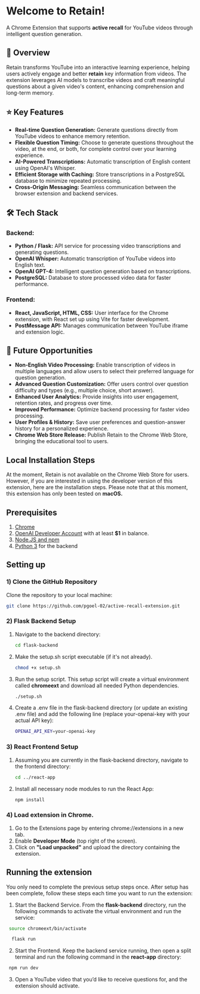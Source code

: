 # Welcome to Retain!  
A Chrome Extension that supports **active recall** for YouTube videos through intelligent question generation.  

## 📝 Overview  
Retain transforms YouTube into an interactive learning experience, helping users actively engage and better **retain** key information from videos. The extension leverages AI models to transcribe videos and craft meaningful questions about a given video's content, enhancing comprehension and long-term memory.  

## ⭐ Key Features  
- **Real-time Question Generation:** Generate questions directly from YouTube videos to enhance memory retention.  
- **Flexible Question Timing:** Choose to generate questions throughout the video, at the end, or both, for complete control over your learning experience.
- **AI-Powered Transcriptions:** Automatic transcription of English content using OpenAI's Whisper.  
- **Efficient Storage with Caching:** Store transcriptions in a PostgreSQL database to minimize repeated processing.  
- **Cross-Origin Messaging:** Seamless communication between the browser extension and backend services.

## 🛠️ Tech Stack  

### **Backend:**  
- **Python / Flask:** API service for processing video transcriptions and generating questions.  
- **OpenAI Whisper:** Automatic transcription of YouTube videos into English text.  
- **OpenAI GPT-4:** Intelligent question generation based on transcriptions.  
- **PostgreSQL:** Database to store processed video data for faster performance.  

### **Frontend:**  
- **React, JavaScript, HTML, CSS:** User interface for the Chrome extension, with React set up using Vite for faster development.
- **PostMessage API:** Manages communication between YouTube iframe and extension logic.

## 🌱 Future Opportunities  
- **Non-English Video Processing:** Enable transcription of videos in multiple languages and allow users to select their preferred language for question generation.
- **Advanced Question Customization:** Offer users control over question difficulty and types (e.g., multiple choice, short answer).  
- **Enhanced User Analytics:** Provide insights into user engagement, retention rates, and progress over time.  
- **Improved Performance:** Optimize backend processing for faster video processing.  
- **User Profiles & History:** Save user preferences and question-answer history for a personalized experience.  
- **Chrome Web Store Release:** Publish Retain to the Chrome Web Store, bringing the educational tool to users.

## Local Installation Steps
At the moment, Retain is not available on the Chrome Web Store for users. However, if you are interested in using the developer version of this extension, here are the installation steps. Please note that at this moment, this extension has only been tested on **macOS.** 

## Prerequisites
1. [Chrome](https://www.google.com/chrome/)
2. [OpenAI Developer Account](https://platform.openai.com/docs/overview) with at least **$1** in balance.
3. [Node.JS and npm](https://nodejs.org/en/download) 
4. [Python 3](https://www.python.org/downloads/) for the backend

## Setting up
### 1) Clone the GitHub Repository
Clone the repository to your local machine:

```bash
git clone https://github.com/pgoel-02/active-recall-extension.git
```
### 2) Flask Backend Setup
1. Navigate to the backend directory:

   ```bash
   cd flask-backend
   ```
2. Make the setup.sh script executable (if it's not already).
    ```bash
   chmod +x setup.sh
   ```
3. Run the setup script. This setup script will create a virtual environment called **chromeext** and download all needed Python dependencies. 
   ```bash
   ./setup.sh
   ```
3. Create a .env file in the flask-backend directory (or update an existing .env file) and add the following line (replace your-openai-key with your actual API key):
   ```bash
   OPENAI_API_KEY=your-openai-key
   ```
### 3) React Frontend Setup
1. Assuming you are currently in the flask-backend directory, navigate to the frontend directory:
   ```bash
   cd ../react-app
   ```
2. Install all necessary node modules to run the React App:
   ```bash
   npm install
   ```
### 4) Load extension in Chrome. 
1. Go to the Extensions page by entering chrome://extensions in a new tab.
2. Enable **Developer Mode** (top right of the screen). 
3. Click on **"Load unpacked"** and upload the directory containing the extension.


## Running the extension
You only need to complete the previous setup steps once. After setup has been complete, follow these steps each time you want to run the extension:
1. Start the Backend Service. From the **flask-backend** directory, run the following commands to activate the virtual environment and run the service:
  ```bash
   source chromeext/bin/activate
   ```
  ```bash
    flask run
   ```
2. Start the Frontend. Keep the backend service running, then open a split terminal and run the following command in the **react-app** directory:
  ```bash
   npm run dev
   ```
3. Open a YouTube video that you’d like to receive questions for, and the extension should activate.
